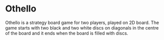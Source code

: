 # Othello
Othello is a strategy board game for two players, played on 2D board.
The game starts with two black and two white discs on diagonals in the centre of the board and it ends when the board is filled with discs.
